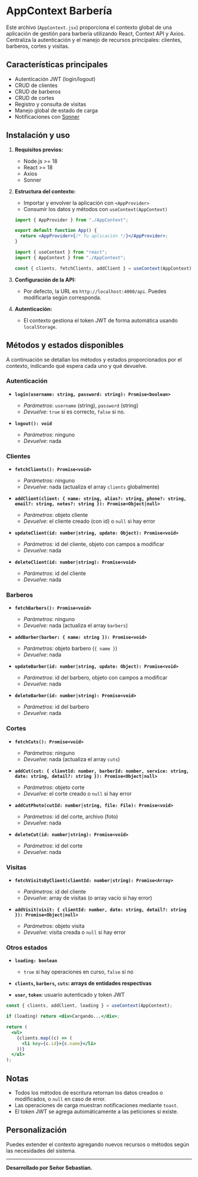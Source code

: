 # AppContext Barbería

Este archivo (`AppContext.jsx`) proporciona el contexto global de una aplicación de gestión para barbería utilizando React, Context API y Axios. Centraliza la autenticación y el manejo de recursos principales: clientes, barberos, cortes y visitas.

## Características principales

- Autenticación JWT (login/logout)
- CRUD de clientes
- CRUD de barberos
- CRUD de cortes
- Registro y consulta de visitas
- Manejo global de estado de carga
- Notificaciones con [Sonner](https://sonner.emilkowal.ski/)

## Instalación y uso

1. **Requisitos previos:**

   - Node.js >= 18
   - React >= 18
   - Axios
   - Sonner

2. **Estructura del contexto:**

   - Importar y envolver la aplicación con `<AppProvider>`
   - Consumir los datos y métodos con `useContext(AppContext)`

   ```jsx
   import { AppProvider } from "./AppContext";

   export default function App() {
     return <AppProvider>{/* Tu aplicación */}</AppProvider>;
   }
   ```

   ```jsx
   import { useContext } from "react";
   import { AppContext } from "./AppContext";

   const { clients, fetchClients, addClient } = useContext(AppContext);
   ```

3. **Configuración de la API:**

   - Por defecto, la URL es `http://localhost:4000/api`. Puedes modificarla según corresponda.

4. **Autenticación:**

   - El contexto gestiona el token JWT de forma automática usando `localStorage`.

## Métodos y estados disponibles

A continuación se detallan los métodos y estados proporcionados por el contexto, indicando qué espera cada uno y qué devuelve.

### Autenticación

- **`login(username: string, password: string): Promise<boolean>`**

  - _Parámetros_: `username` (string), `password` (string)
  - _Devuelve_: `true` si es correcto, `false` si no.

- **`logout(): void`**

  - _Parámetros_: ninguno
  - _Devuelve_: nada

### Clientes

- **`fetchClients(): Promise<void>`**

  - _Parámetros_: ninguno
  - _Devuelve_: nada (actualiza el array `clients` globalmente)

- **`addClient(client: { name: string, alias?: string, phone?: string, email?: string, notes?: string }): Promise<Object|null>`**

  - _Parámetros_: objeto cliente
  - _Devuelve_: el cliente creado (con id) o `null` si hay error

- **`updateClient(id: number|string, update: Object): Promise<void>`**

  - _Parámetros_: id del cliente, objeto con campos a modificar
  - _Devuelve_: nada

- **`deleteClient(id: number|string): Promise<void>`**

  - _Parámetros_: id del cliente
  - _Devuelve_: nada

### Barberos

- **`fetchBarbers(): Promise<void>`**

  - _Parámetros_: ninguno
  - _Devuelve_: nada (actualiza el array `barbers`)

- **`addBarber(barber: { name: string }): Promise<void>`**

  - _Parámetros_: objeto barbero (`{ name }`)
  - _Devuelve_: nada

- **`updateBarber(id: number|string, update: Object): Promise<void>`**

  - _Parámetros_: id del barbero, objeto con campos a modificar
  - _Devuelve_: nada

- **`deleteBarber(id: number|string): Promise<void>`**

  - _Parámetros_: id del barbero
  - _Devuelve_: nada

### Cortes

- **`fetchCuts(): Promise<void>`**

  - _Parámetros_: ninguno
  - _Devuelve_: nada (actualiza el array `cuts`)

- **`addCut(cut: { clientId: number, barberId: number, service: string, date: string, detail?: string }): Promise<Object|null>`**

  - _Parámetros_: objeto corte
  - _Devuelve_: el corte creado o `null` si hay error

- **`addCutPhoto(cutId: number|string, file: File): Promise<void>`**

  - _Parámetros_: id del corte, archivo (foto)
  - _Devuelve_: nada

- **`deleteCut(id: number|string): Promise<void>`**

  - _Parámetros_: id del corte
  - _Devuelve_: nada

### Visitas

- **`fetchVisitsByClient(clientId: number|string): Promise<Array>`**

  - _Parámetros_: id del cliente
  - _Devuelve_: array de visitas (o array vacío si hay error)

- **`addVisit(visit: { clientId: number, date: string, detail?: string }): Promise<Object|null>`**

  - _Parámetros_: objeto visita
  - _Devuelve_: visita creada o `null` si hay error

### Otros estados

- **`loading: boolean`**

  - `true` si hay operaciones en curso, `false` si no

- **`clients`, `barbers`, `cuts`: arrays de entidades respectivas**
- **`user`, `token`**: usuario autenticado y token JWT

```jsx
const { clients, addClient, loading } = useContext(AppContext);

if (loading) return <div>Cargando...</div>;

return (
  <ul>
    {clients.map((c) => (
      <li key={c.id}>{c.name}</li>
    ))}
  </ul>
);
```

## Notas

- Todos los métodos de escritura retornan los datos creados o modificados, o `null` en caso de error.
- Las operaciones de carga muestran notificaciones mediante `toast`.
- El token JWT se agrega automáticamente a las peticiones si existe.

## Personalización

Puedes extender el contexto agregando nuevos recursos o métodos según las necesidades del sistema.

---

**Desarrollado por Señor Sebastian.**
